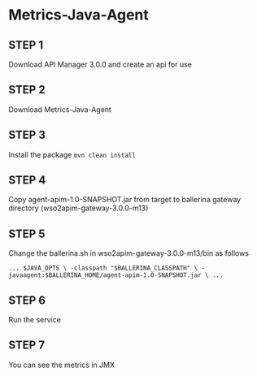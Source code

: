 # Metrics-Java-Agent

<b><h2>STEP 1</h2></b>
Download API Manager 3.0.0 and create an api for use

<b><h2>STEP 2</h2></b>
Download Metrics-Java-Agent

<b><h2>STEP 3</h2></b>
Install the package 
`mvn clean install`

<b><h2>STEP 4</h2></b>
Copy agent-apim-1.0-SNAPSHOT.jar from target to ballerina gateway directory 
(wso2apim-gateway-3.0.0-m13)

<b><h2>STEP 5</h2></b>
Change the ballerina.sh in wso2apim-gateway-3.0.0-m13/bin as follows 

`...
$JAVA_OPTS \
  	-classpath "$BALLERINA_CLASSPATH" \
   	-javaagent:$BALLERINA_HOME/agent-apim-1.0-SNAPSHOT.jar \
 ...`
  
<b><h2>STEP 6</h2></b>
Run the service 

<b><h2>STEP 7</h2></b>
You can see the metrics in JMX 

